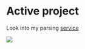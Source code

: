 # Active project

Look into my parsing [service](https://spider-cat.up.railway.app/)

<!---
Look into my parsing <a href="https://spider-cat.up.railway.app/" target="_blank">service</a>

<p class="aligncenter">
    <img alt="Neon" src="https://drive.google.com/uc?export=download&amp;id=1gWw5rNMNYMrpw93YHjC11Ot-lDV75yFG">
</p>
-->

![](https://komarev.com/ghpvc/?username=GeekNekoS&color=#e194ff)
